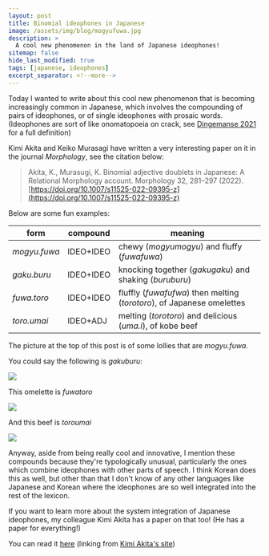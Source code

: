 ```yaml
---
layout: post  
title: Binomial ideophones in Japanese   
image: /assets/img/blog/mogyufuwa.jpg
description: >  
  A cool new phenomenon in the land of Japanese ideophones!  
sitemap: false  
hide_last_modified: true  
tags: [japanese, ideophones]  
excerpt_separator: <!--more-->  
---
```


Today I wanted to write about this cool new phenomenon that is becoming increasingly common in Japanese, which involves the compounding of pairs of ideophones, or of single ideophones with prosaic words. (Ideophones are sort of like onomatopoeia on crack, see [Dingemanse 2021](https://osf.io/preprints/psyarxiv/u96zt) for a full definition)

Kimi Akita and Keiko Murasagi have written a very interesting paper on it in the journal *Morphology*, see the citation below:

> Akita, K., Murasugi, K. Binomial adjective doublets in Japanese: A Relational Morphology account. Morphology 32, 281–297 (2022). [https://doi.org/10.1007/s11525-022-09395-z](https://doi.org/10.1007/s11525-022-09395-z)

<!--more-->

Below are some fun examples:

|form        |compound |meaning|
|------------|---------|-------|
|*mogyu.fuwa*|IDEO+IDEO|chewy (*mogyumogyu*) and fluffy (*fuwafuwa*)|
|*gaku.buru* |IDEO+IDEO|knocking together (*gakugaku*) and shaking (*buruburu*)|
|*fuwa.toro* |IDEO+IDEO|fluffly (*fuwafufwa*) then melting (*torotoro*), of Japanese omelettes|
|*toro.umai*   |IDEO+ADJ |melting (*torotoro*) and delicious (*uma.i*), of kobe beef|

The picture at the top of this post is of some lollies that are *mogyu.fuwa*.

You could say the following is *gakuburu*:

![](https://media0.giphy.com/media/C5QBwUWlhHAfb2MbxJ/giphy.gif?cid=6c09b952papr7us468n0wyw9dhwpoumc5voi6ect4n560at1&ep=v1_internal_gif_by_id&rid=giphy.gif&ct=g)

This omelette is *fuwatoro*

![](https://media4.giphy.com/media/EZ327Zoie6YO4/giphy.webp?cid=6c09b952zatp6xhqyxixl07o8ni0oltxbbyox98magfserlc&ep=v1_internal_gif_by_id&rid=giphy.webp&ct=g)

And this beef is *toroumai*

![](https://img.rurubu.jp/img_srw/andmore/images/dYEJoU2wyuXFeRrbpbY5RtBRgc0YNkCUecbtnKzR.jpeg)

Anyway, aside from being really cool and innovative, I mention these compounds because they're typologically unusual, particularly the ones which combine ideophones with other parts of speech. I think Korean does this as well, but other than that I don't know of any other languages like Japanese and Korean where the ideophones are so well integrated into the rest of the lexicon. 

If you want to learn more about the system integration of Japanese ideophones, my colleague Kimi Akita has a paper on that too! (He has a paper for everything!)

You can read it [here](https://drive.google.com/file/d/1-fYXYjbRXFhkr0C7gnKq3kZ9RvzwcAnV/view?usp=sharing) (linking from [Kimi Akita's site](https://sites.google.com/site/akitambo/Home))
